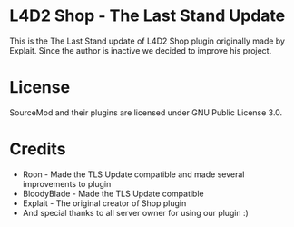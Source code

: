# L4D2 Shop - The Last Stand Update
This is the The Last Stand update of L4D2 Shop plugin originally made by Explait.
Since the author is inactive we decided to improve his project.

# License
SourceMod and their plugins are licensed under GNU Public License 3.0.

# Credits
* Roon - Made the TLS Update compatible and made several improvements to plugin
* BloodyBlade - Made the TLS Update compatible
* Explait - The original creator of Shop plugin
* And special thanks to all server owner for using our plugin :)
